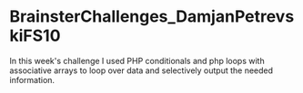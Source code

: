 # BrainsterChallenges_DamjanPetrevskiFS10

In this week's challenge I used PHP conditionals and php loops with associative arrays to loop over data and selectively output the needed information.
